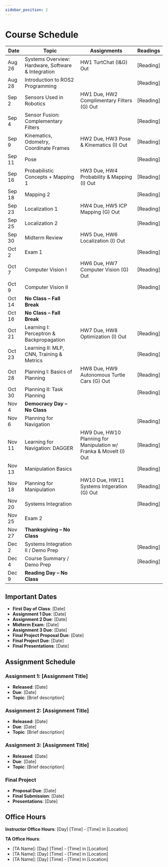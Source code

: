 ```yaml
---
sidebar_position: 2
---
```


# Course Schedule

| Date       | Topic                                           | Assignments                        | Readings |
|------------|------------------------------------------------|------------------------------------|----------|
| Aug 26     | Systems Overview: Hardware, Software & Integration | HW1 TurtChat (I&G) Out               | [Reading] |
| Aug 28     | Introduction to ROS2 Programming               |                                    | [Reading] |
| Sep 2      | Sensors Used in Robotics                       | HW1 Due, HW2 Complimentary Filters (G) Out  | [Reading] |
| Sep 4      | Sensor Fusion: Complementary Filters           |                                    | [Reading] |
| Sep 9      | Kinematics, Odometry, Coordinate Frames        | HW2 Due, HW3 Pose & Kinematics (I) Out | [Reading] |
| Sep 11     | Pose                                           |                                    | [Reading] |
| Sep 16     | Probabilistic Concepts + Mapping 1             | HW3 Due, HW4 Probability & Mapping (I) Out                   | [Reading] |
| Sep 18     | Mapping 2                                      |                                    | [Reading] |
| Sep 23     | Localization 1                                 | HW4 Due, HW5 ICP Mapping (G) Out                   | [Reading] |
| Sep 25     | Localization 2                                 |                                    | [Reading] |
| Sep 30     | Midterm Review                                 | HW5 Due, HW6 Localization (I) Out                   |          |
| Oct 2      | Exam 1                                         |                                    | [Reading] |
| Oct 7      | Computer Vision I                              | HW6 Due, HW7 Computer Vision (G) Out | [Reading] |
| Oct 9      | Computer Vision II                             |                                    | [Reading] |
| Oct 14     | **No Class – Fall Break**                      |                                    |          |
| Oct 16     | **No Class – Fall Break**                      |                                    |          |
| Oct 21     | Learning I: Perceptron & Backpropagation       | HW7 Due, HW8 Optimization (I) Out                   | [Reading] |
| Oct 23     | Learning II: MLP, CNN, Training & Metrics      |                                    | [Reading] |
| Oct 28     | Planning I: Basics of Planning                 | HW8 Due, HW9 Autonomous Turtle Cars (G) Out                   | [Reading] |
| Oct 30     | Planning II: Task Planning                     |                                    | [Reading] |
| Nov 4      | **Democracy Day – No Class**                   |                                    |          |
| Nov 6      | Planning for Navigation                        |                                    | [Reading] |
| Nov 11     | Learning for Navigation: DAGGER                | HW9 Due, HW10 Planning for Manipulation w/ Franka & MoveIt (I) Out                  | [Reading] |
| Nov 13     | Manipulation Basics                            |                                    | [Reading] |
| Nov 18     | Planning for Manipulation                      | HW10 Due, HW11 Systems Intgeration (G) Out                 | [Reading] |
| Nov 20     | Systems Integration                            |                                    | [Reading] |
| Nov 25     | Exam 2                                         |                 |          |
| Nov 27     | **Thanksgiving – No Class**                    |                                    |          |
| Dec 2      | Systems Integration II / Demo Prep             |                            | [Reading] |
| Dec 4      | Course Summary / Demo Prep                     |                                    | [Reading] |
| Dec 9      | **Reading Day – No Class**                     |                                    |          |



## Important Dates

- **First Day of Class**: [Date]
- **Assignment 1 Due**: [Date]
- **Assignment 2 Due**: [Date]
- **Midterm Exam**: [Date]
- **Assignment 3 Due**: [Date]
- **Final Project Proposal Due**: [Date]
- **Final Project Due**: [Date]
- **Final Presentations**: [Date]

## Assignment Schedule

### Assignment 1: [Assignment Title]
- **Released**: [Date]
- **Due**: [Date]
- **Topic**: [Brief description]

### Assignment 2: [Assignment Title]
- **Released**: [Date]
- **Due**: [Date]
- **Topic**: [Brief description]

### Assignment 3: [Assignment Title]
- **Released**: [Date]
- **Due**: [Date]
- **Topic**: [Brief description]

### Final Project
- **Proposal Due**: [Date]
- **Final Submission**: [Date]
- **Presentations**: [Date]

## Office Hours

**Instructor Office Hours**: [Day] [Time] - [Time] in [Location]

**TA Office Hours**:
- [TA Name]: [Day] [Time] - [Time] in [Location]
- [TA Name]: [Day] [Time] - [Time] in [Location]
- [TA Name]: [Day] [Time] - [Time] in [Location] 

